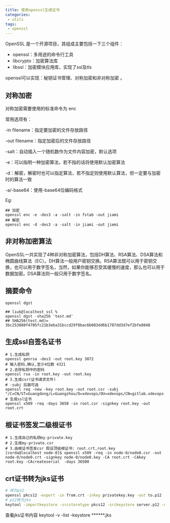 ```yaml
---
title: 使用openssl生成证书
categories:
 - utils
tags:
 - openssl
---
```


OpenSSL 是一个开源项目，其组成主要包括一下三个组件：

- openssl：多用途的命令行工具
- libcrypto：加密算法库
- libssl：加密模块应用库，实现了ssl及tls

openssl可以实现：秘钥证书管理、对称加密和非对称加密 。

## 对称加密

对称加密需要使用的标准命令为 enc 

常用选项有：

-in filename：指定要加密的文件存放路径

-out filename：指定加密后的文件存放路径

-salt：自动插入一个随机数作为文件内容加密，默认选项

-e：可以指明一种加密算法，若不指的话将使用默认加密算法

-d：解密，解密时也可以指定算法，若不指定则使用默认算法，但一定要与加密时的算法一致

-a/-base64：使用-base64位编码格式

Eg: 

```shell
## 加密
openssl enc -e -des3 -a -salt -in fstab -out jiami
## 解密
openssl enc -d -des3 -a -salt -in jiami -out jiemi
```

## 非对称加密算法

 OpenSSL一共实现了4种非对称加密算法，包括DH算法、RSA算法、DSA算法和椭圆曲线算法（EC）。DH算法一般用户密钥交换。RSA算法既可以用于密钥交换，也可以用于数字签名，当然，如果你能够忍受其缓慢的速度，那么也可以用于数据加密。DSA算法则一般只用于数字签名。

## 摘要命令

` openssl dgst `

``` shell
## liuk@localhost ssl % 
openssl dgst -sha256 'test.md'
## SHA256(test.md)= 3bc253880f4705fc21b3eba31bccd29f8bac6b083dd6b1787dd3d7ef2bfe8048
```

## 生成ssl自签名证书

``` shell
# 1.生成私钥
openssl genrsa -des3 -out root.key 3072
# 输入密码,确认,至少4位数 4321
# 2.去除私钥中的密码
openssl rsa -in root.key -out root.key
# 3.生成csr(证书请求文件)
# -subj 后面可选
openssl req -new -key root.key -out root.csr -subj "/C=CN/ST=Guangdong/L=Guangzhou/O=xdevops/OU=xdevops/CN=gitlab.xdevops.cn"
# 生成ssl证书
openssl x509 -req -days 3650 -in root.csr -signkey root.key -out root.crt
```

## 根证书签发二级根证书

``` shell
# 1.生成自己的私钥my-private.key
# 2.生成my-private.csr
# 3.由根证书签发csr 假设顶级根证书: root.crt,root.key
[corda@localhost node-0]$ openssl x509 -req -in node-0/node0.csr -out node-0/node0.crt -signkey node-0/node0.key -CA root.crt -CAkey root.key -CAcreateserial  -days 36500

```

## crt证书转为jks证书

```sh
# 转为p12
openssl pkcs12 -export -in from.crt -inkey privatekey.key -out to.p12
# p12转为jks
keytool -importkeystore -srcstoretype pkcs12 -srckeystore server.p12 -destkeystore server.jks -deststoretype jks 
```
查看jks证书内容
keytool -v -list -keystore  ******.jks